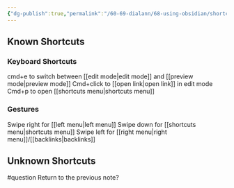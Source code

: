 ```yaml
---
{"dg-publish":true,"permalink":"/60-69-dialann/68-using-obsidian/shortcuts/","title":"shortcuts","noteIcon":"","created":"","updated":"2023-07-08T21:33:40.889-04:00"}
---
```


## Known Shortcuts
### Keyboard Shortcuts
cmd+e to switch between [[edit mode\|edit mode]] and [[preview mode\|preview mode]]
Cmd+click to [[open link\|open link]] in edit mode
Cmd+p to open [[shortcuts menu\|shortcuts menu]]
### Gestures
Swipe right for [[left menu\|left menu]]
Swipe down for [[shortcuts menu\|shortcuts menu]]
Swipe left for [[right menu\|right menu]]/[[backlinks\|backlinks]]

## Unknown Shortcuts
#question
Return to the previous note?